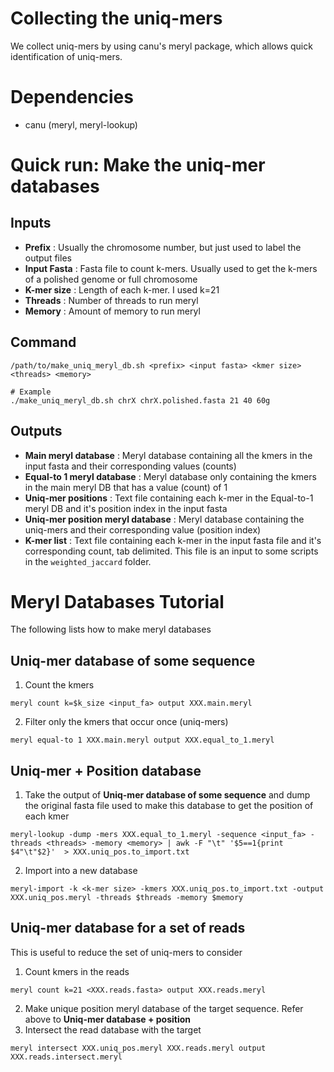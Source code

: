 # Collecting the uniq-mers
We collect uniq-mers by using canu's meryl package, which allows quick identification of uniq-mers.

# Dependencies
- canu (meryl, meryl-lookup)

# Quick run: Make the uniq-mer databases
## Inputs
-  **Prefix** : Usually the chromosome number, but just used to label the output files
- **Input Fasta** : Fasta file to count k-mers. Usually used to get the k-mers of a polished genome or full chromosome
- **K-mer size** : Length of each k-mer. I used k=21
- **Threads** : Number of threads to run meryl
- **Memory** : Amount of memory to run meryl

## Command
```
/path/to/make_uniq_meryl_db.sh <prefix> <input fasta> <kmer size> <threads> <memory>

# Example
./make_uniq_meryl_db.sh chrX chrX.polished.fasta 21 40 60g
```

## Outputs
- **Main meryl database** : Meryl database containing all the kmers in the input fasta and their corresponding values (counts)
- **Equal-to 1 meryl database** : Meryl database only containing the kmers in the main meryl DB that has a value (count) of 1
- **Uniq-mer positions** : Text file containing each k-mer in the Equal-to-1 meryl DB and it's position index in the input fasta
- **Uniq-mer position meryl database** : Meryl database containing the uniq-mers and their corresponding value (position index)
- **K-mer list** : Text file containing each k-mer in the input fasta file and it's corresponding count, tab delimited. This file is an input to some scripts in the `weighted_jaccard` folder. 


# Meryl Databases Tutorial
The following lists how to make meryl databases

## Uniq-mer database of some sequence

1. Count the kmers
```
meryl count k=$k_size <input_fa> output XXX.main.meryl
```
2. Filter only the kmers that occur once (uniq-mers)
```
meryl equal-to 1 XXX.main.meryl output XXX.equal_to_1.meryl
```

## Uniq-mer + Position database
1. Take the output of **Uniq-mer database of some sequence** and dump the original fasta file used to make this database to get the position of each kmer
```
meryl-lookup -dump -mers XXX.equal_to_1.meryl -sequence <input_fa> -threads <threads> -memory <memory> | awk -F "\t" '$5==1{print $4"\t"$2}'  > XXX.uniq_pos.to_import.txt
```
2. Import into a new database
```
meryl-import -k <k-mer size> -kmers XXX.uniq_pos.to_import.txt -output XXX.uniq_pos.meryl -threads $threads -memory $memory
```


## Uniq-mer database for a set of reads
This is useful to reduce the set of uniq-mers to consider 
1. Count kmers in the reads
```
meryl count k=21 <XXX.reads.fasta> output XXX.reads.meryl
```
2. Make unique position meryl database of the target sequence. Refer above to **Uniq-mer database + position**
3. Intersect the read database with the target
```
meryl intersect XXX.uniq_pos.meryl XXX.reads.meryl output XXX.reads.intersect.meryl
```



